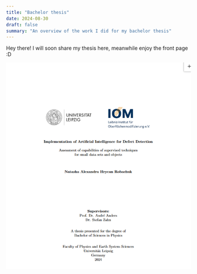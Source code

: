 ```yaml
---
title: "Bachelor thesis"
date: 2024-08-30
draft: false
summary: "An overview of the work I did for my bachelor thesis"
---
```


Hey there! I will soon share my thesis here, meanwhile enjoy the front page :D

<img class="thumbnailshadow" src="images/image.png">